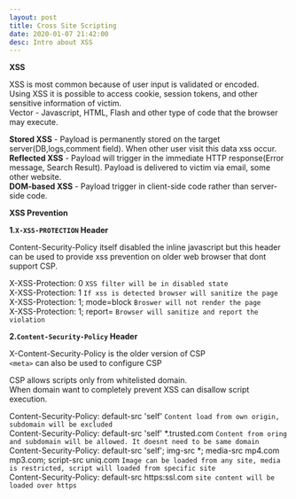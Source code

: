 ```yaml
---
layout: post
title: Cross Site Scripting
date: 2020-01-07 21:42:00
desc: Intro about XSS
---
```

**XSS**

XSS is most common because of user input is validated or encoded.  
Using XSS it is possible to access cookie, session tokens, and other sensitive information of victim.  
Vector - Javascript, HTML, Flash and other type of code that the browser may execute.  

**Stored XSS** - Payload is permanently stored on the target server(DB,logs,comment field). When other user visit this data xss occur.   
**Reflected XSS** - Payload will trigger in the immediate HTTP response(Error message, Search Result). Payload is delivered to victim via email, some other website.  
**DOM-based XSS** - Payload trigger in client-side code rather than server-side code.  

**XSS Prevention**  

**1.`X-XSS-PROTECTION` Header**    

Content-Security-Policy itself disabled the inline javascript but this header can be used to provide xss prevention on older web browser that dont support CSP.  

X-XSS-Protection: 0   `XSS filter will be in disabled state`   
X-XSS-Protection: 1   `If xss is detected browser will sanitize the page`  
X-XSS-Protection: 1; mode=block   `Broswer will not render the page`  
X-XSS-Protection: 1; report=<reporting-uri>   `Browser will sanitize and report the violation`

**2.`Content-Security-Policy` Header**  

X-Content-Security-Policy is the older version of CSP  
`<meta>` can also be used to configure CSP  

CSP allows scripts only from whitelisted domain.  
When domain want to completely prevent XSS can disallow script execution.  

Content-Security-Policy: default-src 'self'  `Content load from own origin, subdomain will be excluded`  
Content-Security-Policy: default-src 'self' *.trusted.com   `Content from oring and subdomain will be allowed. It doesnt need to be same domain`  
Content-Security-Policy: default-src 'self'; img-src *; media-src mp4.com mp3.com; script-src uniq.com `Image can be loaded from any site, media is restricted, script will loaded from specific site`  
Content-Security-Policy: default-src https:ssl.com `site content will be loaded over https`  
